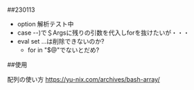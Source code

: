 #

##230113

- option 解析テスト中
- case --)で＄Argsに残りの引数を代入しforを抜けたいが・・・
- eval set ...は削除できないのか?
    - for in "$@"でないとだめ?




##使用

配列の使い方
https://yu-nix.com/archives/bash-array/

